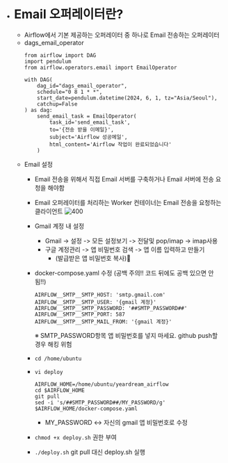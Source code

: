 - # Email 오퍼레이터란?
	- Airflow에서 기본 제공하는 오퍼레이터 중 하나로 Email 전송하는 오퍼레이터
	- dags_email_operator
		```
		from airflow import DAG
		import pendulum
		from airflow.operators.email import EmailOperator
		
		with DAG(
		    dag_id="dags_email_operator",
		    schedule="0 8 1 * *",
		    start_date=pendulum.datetime(2024, 6, 1, tz="Asia/Seoul"),
		    catchup=False
		) as dag:
		    send_email_task = EmailOperator(
		        task_id='send_email_task',
		        to='{전송 받을 이메일}',
		        subject='Airflow 성공메일',
		        html_content='Airflow 작업이 완료되었습니다'
		    )
		```
	- Email 설정
		- Email 전송을 위해서 직접 Email 서버를 구축하거나 Email 서버에 전송 요청을 해야함
		- Email 오퍼레이터를 처리하는 Worker 컨테이너는 Email 전송을 요청하는 클라이언트
			![400](https://i.imgur.com/NlTDd2W.png)
		- Gmail 계정 내 설정
			- Gmail -> 설정 -> 모든 설정보기 -> 전달및 pop/imap -> imap사용
			- 구글 계정관리 -> 앱 비밀번호 검색 -> 앱 이름 입력하고 만들기
				- (발급받은 앱 비밀번호 복사)
		- docker-compose.yaml 수정 (공백 주의!! 코드 뒤에도 공백 있으면 안됨!!)
			```
			AIRFLOW__SMTP__SMTP_HOST: 'smtp.gmail.com'
			AIRFLOW__SMTP__SMTP_USER: '{gmail 계정}'
			AIRFLOW__SMTP__SMTP_PASSWORD: '##SMTP_PASSWORD##'
			AIRFLOW__SMTP__SMTP_PORT: 587
			AIRFLOW__SMTP__SMTP_MAIL_FROM: '{gmail 계정}'
			```
			※ SMTP_PASSWORD항목 앱 비밀번호를 넣지 마세요.
				github push할 경우 해킹 위험
				
		- `cd /home/ubuntu`
		- `vi deploy`
			```
			AIRFLOW_HOME=/home/ubuntu/yeardream_airflow
			cd $AIRFLOW_HOME
			git pull
			sed -i 's/##SMTP_PASSWORD##/MY_PASSWORD/g' $AIRFLOW_HOME/docker-compose.yaml
			```
			- MY_PASSWORD <-> 자신의 gmail 앱 비밀번호로 수정
		- `chmod +x deploy.sh` 권한 부여
		- `./deploy.sh` git pull 대신 deploy.sh 실행